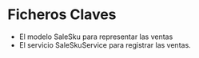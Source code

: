 # Ficheros Claves
*   El modelo SaleSku para representar las ventas
*   El servicio SaleSkuService para registrar las ventas.